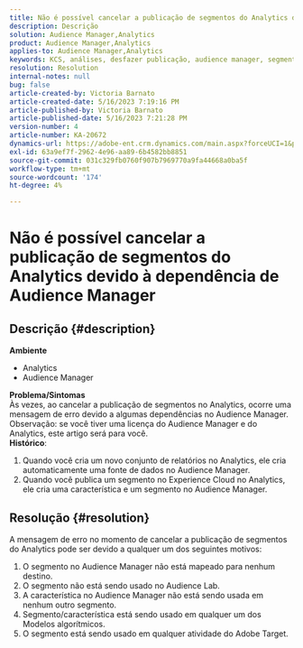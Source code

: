 ```yaml
---
title: Não é possível cancelar a publicação de segmentos do Analytics devido à dependência de Audience Manager
description: Descrição
solution: Audience Manager,Analytics
product: Audience Manager,Analytics
applies-to: Audience Manager,Analytics
keywords: KCS, análises, desfazer publicação, audience manager, segmentos
resolution: Resolution
internal-notes: null
bug: false
article-created-by: Victoria Barnato
article-created-date: 5/16/2023 7:19:16 PM
article-published-by: Victoria Barnato
article-published-date: 5/16/2023 7:21:28 PM
version-number: 4
article-number: KA-20672
dynamics-url: https://adobe-ent.crm.dynamics.com/main.aspx?forceUCI=1&pagetype=entityrecord&etn=knowledgearticle&id=08620c86-1ef4-ed11-8848-6045bd006ce9
exl-id: 63a9ef7f-2962-4e96-aa89-6b4582bb8851
source-git-commit: 031c329fb0760f907b7969770a9fa44668a0ba5f
workflow-type: tm+mt
source-wordcount: '174'
ht-degree: 4%

---
```


# Não é possível cancelar a publicação de segmentos do Analytics devido à dependência de Audience Manager

## Descrição {#description}

<b>Ambiente</b>
- Analytics
- Audience Manager

<b>Problema/Sintomas</b><br>Às vezes, ao cancelar a publicação de segmentos no Analytics, ocorre uma mensagem de erro devido a algumas dependências no Audience Manager.<br>Observação: se você tiver uma licença do Audience Manager e do Analytics, este artigo será para você.
 <br><b>Histórico</b>:
1. Quando você cria um novo conjunto de relatórios no Analytics, ele cria automaticamente uma fonte de dados no Audience Manager.
2. Quando você publica um segmento no Experience Cloud no Analytics, ele cria uma característica e um segmento no Audience Manager.



## Resolução {#resolution}


A mensagem de erro no momento de cancelar a publicação de segmentos do Analytics pode ser devido a qualquer um dos seguintes motivos:

1. O segmento no Audience Manager não está mapeado para nenhum destino.
2. O segmento não está sendo usado no Audience Lab.
3. A característica no Audience Manager não está sendo usada em nenhum outro segmento.
4. Segmento/característica está sendo usado em qualquer um dos Modelos algorítmicos.
5. O segmento está sendo usado em qualquer atividade do Adobe Target.
